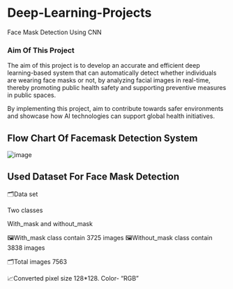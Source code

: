 # Deep-Learning-Projects
Face Mask Detection Using CNN

### Aim Of This Project
The aim of this project is to develop an accurate and efficient deep learning-based system that can automatically detect whether individuals are wearing face masks or not, by analyzing facial images in real-time, thereby promoting public health safety and supporting preventive measures in public spaces.


By implementing this project,  aim to contribute towards safer environments and showcase how AI technologies can support global health initiatives.

## Flow Chart Of Facemask Detection System


![image](https://github.com/user-attachments/assets/3b960d71-8c05-49be-871c-63eef770882a)


## Used Dataset For Face Mask Detection
🗂️Data set

Two classes

With_mask  and without_mask

🖼️With_mask class contain 3725 images
🖼️Without_mask class contain 3838 images

🗂️Total images 7563

📈Converted pixel size 128*128. Color- “RGB”

